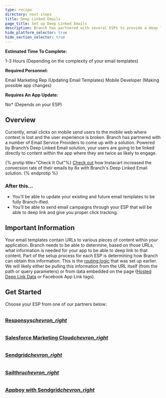 ```yaml
---
type: recipe
directory: next-steps
title: Deep Linked Emails
page_title: Set up Deep Linked Emails
description: Branch has partnered with several ESPs to provide a deep link solution which supports Universal Links into the app while preserving click tracking.
hide_platform_selector: true
hide_section_selector: true
---
```

**Estimated Time To Complete:**

1-3 Hours (Depending on the complexity of your email templates)

**Required Personnel:**

Email Marketing Rep (Updating Email Templates)
Mobile Developer (Making possible app changes)

**Requires An App Update:**

No* (Depends on your ESP)

## Overview

Currently, email clicks on mobile send users to the mobile web where context is lost and the user experience is broken. Branch has partnered with a number of Email Service Providers to come up with a solution. Powered by Branch’s Deep Linked Email solution, your users are going to be linked directly to content within the app where they are twice as likely to engage.

{% protip title="Check It Out"%}
[Check out](https://blog.branch.io/how-instacart-improved-their-conversion-rate-by-6x-on-mobile/) how Instacart increased the conversion rate of their emails by 6x with Branch's Deep Linked Email solution.
{% endprotip %}

### After this…
- You’ll be able to update your existing and future email templates to be fully Branch-ified.
- You’ll be able to send email campaigns through your ESP that will be able to deep link and give you proper click tracking.

## Important Information

Your email templates contain URLs to various pieces of content within your application. Branch needs to be able to determine, based on those URLs, what information is needed for your app to be able to deep link to that content. Part of the setup process for each ESP is determining how Branch can obtain this information. This is the [routing logic]({{base.url}}/basic-setup/before-getting-started/) that was set up earlier. We will likely either be pulling this information from the URL itself (from the path or query parameters) or from data embedded on the page ([Hosted Deep Link Data]({{base.url}}/basic-setup/setup-web-sdk/#hosted-deep-link-data) or Facebook App Link tags).

## Get Started

Choose your ESP from one of our partners below:

<h3 style="margin-top:0;"><a href="{{base.url}}/third-party-integrations/responsys/overview" class="get-started btn btn-primary btn-lg" style="margin-bottom:0;"><br class="visible-md"><strong>Responsys</strong><i class="material-icons">chevron_right</i></a>
<div class="clearfix"></div>

<h3 style="margin-top:0;"><a href="{{base.url}}/third-party-integrations/salesforce/overview" class="get-started btn btn-primary btn-lg" style="margin-bottom:0;"><br class="visible-md"><strong>Salesforce Marketing Cloud</strong><i class="material-icons">chevron_right</i></a>
<div class="clearfix"></div>

<h3 style="margin-top:0;"><a href="{{base.url}}/third-party-integrations/sendgrid/overview" class="get-started btn btn-primary btn-lg" style="margin-bottom:0;"><br class="visible-md"><strong>Sendgrid</strong><i class="material-icons">chevron_right</i></a>
<div class="clearfix"></div>

<h3 style="margin-top:0;"><a href="{{base.url}}/third-party-integrations/sailthru/overview" class="get-started btn btn-primary btn-lg" style="margin-bottom:0;"><br class="visible-md"><strong>Sailthru</strong><i class="material-icons">chevron_right</i></a>
<div class="clearfix"></div>

<h3 style="margin-top:0;"><a href="{{base.url}}/third-party-integrations/appboy-with-sendgrid/overview" class="get-started btn btn-primary btn-lg" style="margin-bottom:0;"><br class="visible-md"><strong>Appboy with Sendgrid</strong><i class="material-icons">chevron_right</i></a>
<div class="clearfix"></div>